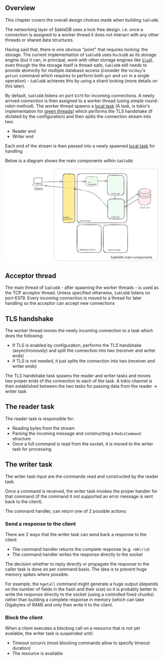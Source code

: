 ## Overview

This chapter covers the overall design choices made when building `SableDB`.

The networking layer of SableDB uses a lock free design. i.e. once a connection is assigned to a worker thread
it does not interact with any other threads or shared data structures.

Having said that, there is one obvious "point" that requires locking: the storage.
The current implementation of `SableDB` uses `RocksDB` as its storage engine
(but it can, in principal, work with other storage engines like [`Sled`][1]), even though
the the storage itself is thread-safe, `SableDB` still needs to provide atomicity for multiple database access (consider the `ValKey`'s
`getset` command which requires to perform both `get` and `set` in a single operation) - `SableDB` achieves this by using a shard locking (more details on this later).

By default, `SableDB` listens on port `6379` for incoming connections. A newly arrived connection is then assigned
to a worker thread (using simple round-robin method). The worker thread spawns a [local task][2]
(A task, is tokio's implementation for [green threads][3])
which performs the TLS handshake (if dictated by the configuration) and then splits the connection stream into two:

- Reader end
- Writer end

Each end of the stream is then passed into a newly spawned [local task][2] for handling

Below is a diagram shows the main components within `SableDB`:

![main-components](../images/main-components.svg)

## Acceptor thread

The main thread of `SableDB` - after spawning the worker threads - is used as the TCP acceptor thread.
Unless specified otherwise, `SableDB` listens on port 6379. Every incoming connection is moved to a thread
for later handling so the acceptor can accept new connections

## TLS handshake

The worker thread moves the newly incoming connection to a task which does the following:

- If TLS is enabled by configuration, performs the TLS handshake (asynchronously) and split the connection into two (receiver and writer ends)
- If TLS is not needed, it just splits the connection into two (receiver and writer ends)

The TLS handshake task spawns the reader and writer tasks and moves two proper ends of the connection to each of the task.
A tokio channel is then established between the two tasks for passing data from the reader -> writer task

## The reader task

The reader task is responsible for:

- Reading bytes from the stream
- Parsing the incoming message and constructing a `RedisCommand` structure
- Once a full command is read from the socket, it is moved to the writer task for processing

## The writer task

The writer task input are the commands read and constructed by the reader task.

Once a command is received, the writer task invokes the proper handler for that command (if the command it not supported
an error message is sent back to the client).

The command handler, can return one of 2 possible actions:

### Send a response to the client

There are 2 ways that the writer task can send back a response to the client:

- The command handler returns the complete response (e.g. `+OK\r\n`)
- The command handler writes the response directly to the socket

The decision whether to reply directly or propagate the response to the caller task is done on per command basis.
The idea is to prevent huge memory spikes where possible.

For example, the `hgetall` command might generate a huge output (depends on the number of fields in the hash and their size)
so it is probably better to write the response directly to the socket (using a controlled fixed chunks) rather than building
a complete response in memory (which can take Gigabytes of RAM) and only then write it to the client.

### Block the client

When a client executes a blocking call on a resource that is not yet available, the writer task is suspended until:

- Timeout occurrs (most blocking commands allow to specify timeout duration)
- The resource is available

[1]: https://sled.rs/
[2]: https://tokio.rs/tokio/tutorial/spawning#tasks
[3]: https://en.wikipedia.org/wiki/Green_thread
